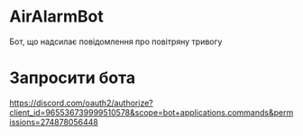 # AirAlarmBot
Бот, що надсилає повідомлення про повітряну тривогу

# Запросити бота
https://discord.com/oauth2/authorize?client_id=965536739999510578&scope=bot+applications.commands&permissions=274878056448
